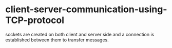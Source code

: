 # client-server-communication-using-TCP-protocol
sockets are created on both client and server side and a connection is established between them to transfer messages.
